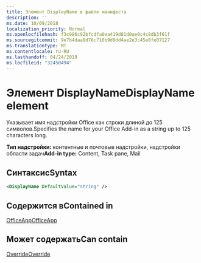```yaml
---
title: Элемент DisplayName в файле манифеста
description: ''
ms.date: 10/09/2018
localization_priority: Normal
ms.openlocfilehash: f3c986c92bfcdfa0ea419d81d0ae0c4c8db3f61f
ms.sourcegitcommit: 9e7b4daa8d76c710b9d9dd4ae2e3c45e8fe07127
ms.translationtype: MT
ms.contentlocale: ru-RU
ms.lasthandoff: 04/24/2019
ms.locfileid: "32450494"
---
```

# <a name="displayname-element"></a><span data-ttu-id="8c4b7-102">Элемент DisplayName</span><span class="sxs-lookup"><span data-stu-id="8c4b7-102">DisplayName element</span></span>

<span data-ttu-id="8c4b7-103">Указывает имя надстройки Office как строки длиной до 125 символов.</span><span class="sxs-lookup"><span data-stu-id="8c4b7-103">Specifies the name for your Office Add-in as a string up to 125 characters long.</span></span>

<span data-ttu-id="8c4b7-104">**Тип надстройки:** контентные и почтовые надстройки, надстройки области задач</span><span class="sxs-lookup"><span data-stu-id="8c4b7-104">**Add-in type:** Content, Task pane, Mail</span></span>

## <a name="syntax"></a><span data-ttu-id="8c4b7-105">Синтаксис</span><span class="sxs-lookup"><span data-stu-id="8c4b7-105">Syntax</span></span>

```XML
<DisplayName DefaultValue="string" />
```

## <a name="contained-in"></a><span data-ttu-id="8c4b7-106">Содержится в</span><span class="sxs-lookup"><span data-stu-id="8c4b7-106">Contained in</span></span>

[<span data-ttu-id="8c4b7-107">OfficeApp</span><span class="sxs-lookup"><span data-stu-id="8c4b7-107">OfficeApp</span></span>](officeapp.md)


## <a name="can-contain"></a><span data-ttu-id="8c4b7-108">Может содержать</span><span class="sxs-lookup"><span data-stu-id="8c4b7-108">Can contain</span></span>

[<span data-ttu-id="8c4b7-109">Override</span><span class="sxs-lookup"><span data-stu-id="8c4b7-109">Override</span></span>](override.md)


